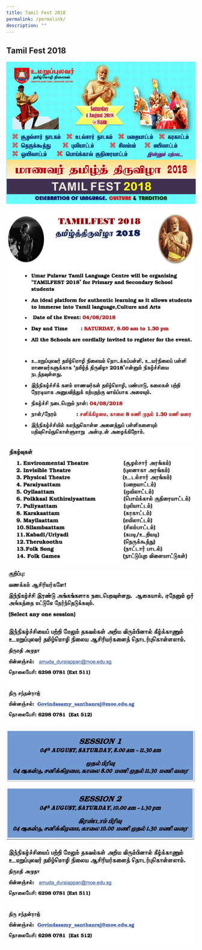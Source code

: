 ```yaml
---
title: Tamil Fest 2018
permalink: /permalink/
description: ""
---
```

## Tamil Fest 2018

![](/images/TamilFest_FrontPageUpdated.png)

![](/images/TamilFest2018_1-850x1024.jpeg)

![](/images/TamilFest2018_2.jpeg)

![](/images/TamilFest2018_3.jpeg)

![](/images/TamilFest2018_4.jpeg)

![](/images/TamilFest2018_Session1.jpeg)

![](/images/TamilFest2018_Session2.jpeg)

![](/images/TamilFest2018_4.jpeg)